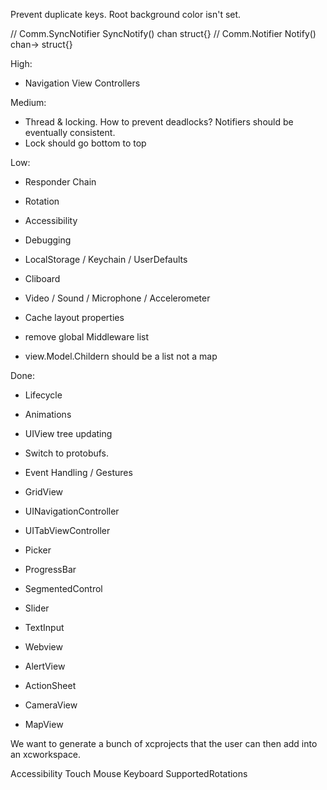 Prevent duplicate keys.
Root background color isn't set.

// Comm.SyncNotifier SyncNotify() chan struct{}
// Comm.Notifier Notify() chan-> struct{}

High:
* Navigation View Controllers

Medium:
* Thread & locking. How to prevent deadlocks? Notifiers should be eventually consistent.
* Lock should go bottom to top

Low:
* Responder Chain
* Rotation
* Accessibility
* Debugging
* LocalStorage / Keychain / UserDefaults
* Cliboard
* Video / Sound / Microphone / Accelerometer
* Cache layout properties

* remove global Middleware list
* view.Model.Childern should be a list not a map


Done:
* Lifecycle
* Animations
* UIView tree updating
* Switch to protobufs.
* Event Handling / Gestures

* GridView
* UINavigationController
* UITabViewController
* Picker
* ProgressBar
* SegmentedControl
* Slider
* TextInput
* Webview
* AlertView
* ActionSheet
* CameraView
* MapView
    
We want to generate a bunch of xcprojects that the user can then add into an xcworkspace.

Accessibility
Touch
Mouse
Keyboard
SupportedRotations